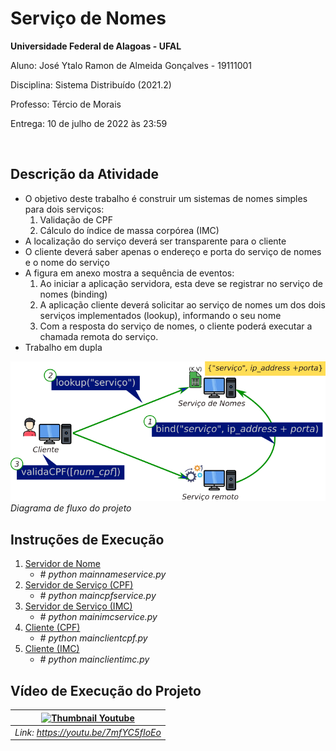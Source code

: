 # Serviço de Nomes

**Universidade Federal de Alagoas - UFAL**

Aluno: José Ytalo Ramon de Almeida Gonçalves - 19111001

Disciplina: Sistema Distribuído (2021.2)

Professo: Tércio de Morais

Entrega: 10 de julho de 2022 às 23:59

</br>

## Descrição da Atividade

- O objetivo deste trabalho é construir um sistemas de nomes simples para dois serviços:
    1. Validação de CPF
    2. Cálculo do índice de massa corpórea (IMC) 
- A localização do serviço deverá ser transparente para o cliente
- O cliente deverá saber apenas o endereço e porta do serviço de nomes e o nome do serviço
- A figura em anexo mostra a sequência de eventos:
    1. Ao iniciar a aplicação servidora, esta deve se registrar no serviço de nomes (binding)​
    2. A aplicação cliente deverá solicitar ao serviço de nomes um dos dois serviços implementados (lookup), informando o seu nome
    3. Com a resposta do serviço de nomes, o cliente poderá executar a chamada remota do serviço.
- Trabalho em dupla

![Diagrama de fluxo do projeto](lookup.png)
*Diagrama de fluxo do projeto*


## Instruções de Execução

1. [Servidor de Nome](./nameservice/)
   - *# python mainnameservice.py* 
2. [Servidor de Serviço (CPF)](./cpfservice/)
   - *# python maincpfservice.py*
3. [Servidor de Serviço (IMC)](./imcservice/)
   - *# python mainimcservice.py*
4. [Cliente (CPF)](./mainclientcpf.py)
   - *# python mainclientcpf.py*
5. [Cliente (IMC)](./mainclientimc.py)
   - *# python mainclientimc.py*

## Vídeo de Execução do Projeto


|    [![Thumbnail Youtube](https://img.youtube.com/vi/7mfYC5fIoEo/0.jpg)](https://youtu.be/7mfYC5fIoEo)    |
| :------------------------------------: |
| *Link: <https://youtu.be/7mfYC5fIoEo>* |
